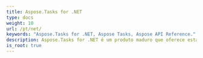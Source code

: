 ```yaml
---
title: Aspose.Tasks for .NET
type: docs
weight: 10
url: /pt/net/
keywords: "Aspose.Tasks for .NET, Aspose Tasks, Aspose API Reference."
description: Aspose.Tasks for .NET é um produto maduro que oferece estabilidade e flexibilidade.
is_root: true
---
```

